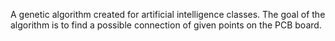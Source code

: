 A genetic algorithm created for artificial intelligence classes. The goal of the algorithm is to find a possible connection of given points on the PCB board.

